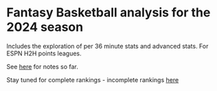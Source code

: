 # Fantasy Basketball analysis for the 2024 season
Includes the exploration of per 36 minute stats and advanced stats. For ESPN H2H points leagues. 

See [here](notes.md) for notes so far.

Stay tuned for complete rankings - incomplete rankings [here](data/ranks_no_progression.csv)
